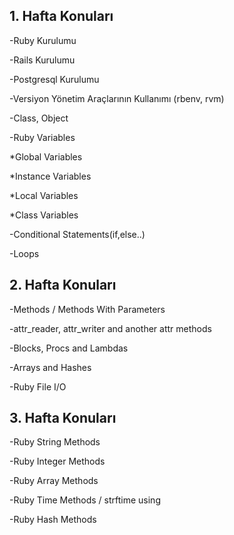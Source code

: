 ## 1. Hafta Konuları

-Ruby Kurulumu

-Rails Kurulumu

-Postgresql Kurulumu

-Versiyon Yönetim Araçlarının Kullanımı (rbenv, rvm)

-Class, Object

-Ruby Variables
 
 *Global Variables
 
 *Instance Variables
 
 *Local Variables
 
 *Class Variables

-Conditional Statements(if,else..)

-Loops


## 2. Hafta Konuları

-Methods / Methods With Parameters

-attr_reader, attr_writer and another attr methods

-Blocks, Procs and Lambdas

-Arrays and Hashes

-Ruby File I/O


## 3. Hafta Konuları

-Ruby String Methods

-Ruby Integer Methods

-Ruby Array Methods

-Ruby Time Methods / strftime using

-Ruby Hash Methods